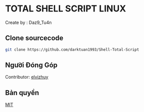 # TOTAL SHELL SCRIPT LINUX

Create by : Daz9_Tu4n

## Clone sourcecode

```bash
git clone https://github.com/darktuan1993/Shell-Total-Script
```

## Người Đóng Góp

Contributor: [elvizhuy ](https://github.com/elvizhuy)

## Bản quyền

[MIT](https://choosealicense.com/licenses/mit/)
